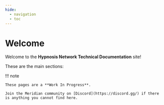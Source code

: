 ```yaml
---
hide:
  - navigation
  - toc
---
```


# Welcome

Welcome to the **Hypnosis Network Technical Documentation** site!

These are the main sections:



!!! note

    These pages are a **Work In Progress**.

    Join the Meridian community on [Discord](https://discord.gg/) if there is anything you cannot find here.
